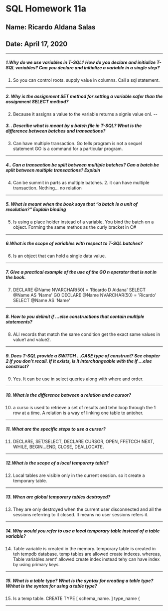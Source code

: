# SQL Homework 11a
## Name: Ricardo Aldana Salas
## Date: April 17, 2020
---

##### 1.Why do we use variables in T-SQL? How do you declare and initialize T-SQL variables? Can you declare and initialize a variable in a single step?

1.  So you can control roots. supply value in columns. Call a sql statement.
---
##### 2. Why is the assignment SET method for setting a variable safer than the assignment SELECT method?
2. Because it assigns a value to the variable returns a signle value onl.
--
##### 3. . Describe what is meant by a batch file in T-SQL? What is the difference between batches and transactions?
3. Can have multiple transaction. Go tells program is not a sequel statement GO is a command for a particular program.
---
##### 4.. Can a transaction be split between multiple batches? Can a batch be split between multiple transactions? Explain
4. Can be summit in parts as multiple batches. 2. it can have multiple transaction. Nothing... no relation
---
##### 5. What is meant when the book says that “a batch is a unit of resolution?” Explain binding
5. Is using a place holder instead of a variable.  You bind the batch on a object. Forming the same methos as the curly bracket in C#
---
##### 6.What is the scope of variables with respect to T-SQL batches?
6. Is an object that can hold a single data value.
---
##### 7. Give a practical example of the use of the GO n operator that is not in the book.
7. DECLARE @Name NVARCHAR(50) = 'Ricardo D Aldana'
SELECT @Name AS 'Name'
GO
DECLARE @Name NVARCHAR(50) = 'Ricardo'
SELECT @Name AS 'Name'
---
##### 8. How to you delimit if ...else constructions that contain multiple statements?
8. ALl records that match the same condition get the exact same values in value1 and value2.
---
##### 9. Does T-SQL provide a SWITCH ...CASE type of construct? See chapter 2 if you don’t recall. If it exists, is it interchangeable with the if ...else construct?
9. Yes. It can be use in select queries along with where and order.
---
##### 10. What is the difference between a relation and a cursor?
10. a curso is used to retrieve a set of results and tehn loop through the 1 row at a time. A relation is a way of linking one table to antoher.
---
##### 11. What are the specific steps to use a cursor?
11. DECLARE, SET/SELECT, DECLARE CURSOR, OPEN, FFETCCH NEXT, WHILE, BEGIN...END, CLOSE, DEALLOCATE.
---
##### 12.What is the scope of a local temporary table?
12. Local tables are visible only in the current session. so it create a temporary table.
---
##### 13. When are global temporary tables destroyed?
13. They are only destroyed when the current user disconnected and all the sessions referring to it closed. It means no user sessions refers it.
---
##### 14. Why would you refer to use a local temporary table instead of a table variable?
14. Table variable is created in the memory. temporary table is created in teh tempdb database. temp tables are allowed create indexes. whereas, Table variables arent' allowed create index instead tehy can have index by using primary keys.
---
##### 15. What is a table type? What is the syntax for creating a table type? Whhat is the syntax for using a table type?
15. Is a temp table. CREATE TYPE [ schema_name. ] type_name  {
---
